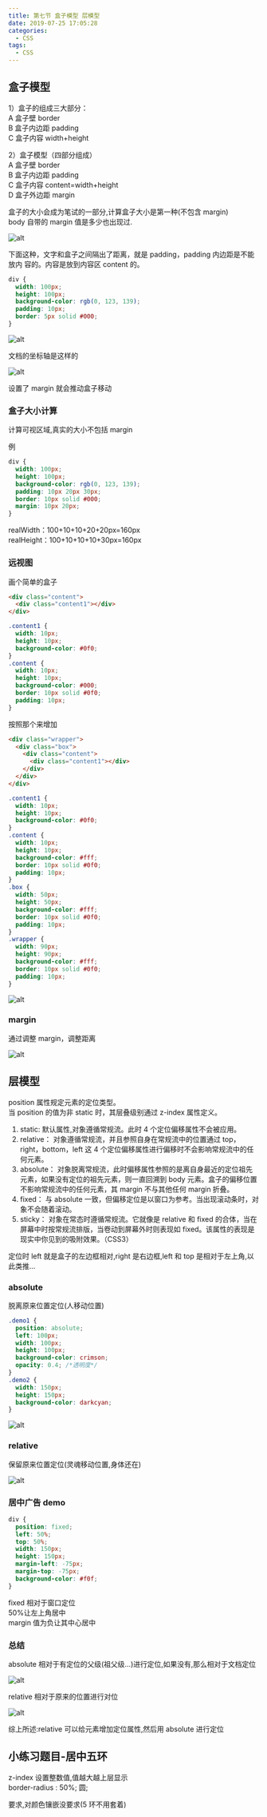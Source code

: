 ```yaml
---
title: 第七节 盒子模型 层模型
date: 2019-07-25 17:05:28
categories:
  - CSS
tags:
  - CSS
---
```


## 盒子模型

1）盒子的组成三大部分：  
A 盒子壁 border  
B 盒子内边距 padding  
C 盒子内容 width+height

2）盒子模型（四部分组成）  
A 盒子壁 border  
B 盒子内边距 padding  
C 盒子内容 content=width+height  
D 盒子外边距 margin

盒子的大小会成为笔试的一部分,计算盒子大小是第一种(不包含 margin)  
body 自带的 margin 值是多少也出现过.

<img src="./7-盒子模型-层模型-等等/四个方向.png" alt="alt" title="" />

下面这种，文字和盒子之间隔出了距离，就是 padding，padding 内边距是不能放内
容的。内容是放到内容区 content 的。

```css
div {
  width: 100px;
  height: 100px;
  background-color: rgb(0, 123, 139);
  padding: 10px;
  border: 5px solid #000;
}
```

<img src="./7-盒子模型-层模型-等等/padding.png" alt="alt" title="" />

文档的坐标轴是这样的

<img src="./7-盒子模型-层模型-等等/xy.png" alt="alt" title="" />

设置了 margin 就会推动盒子移动

### 盒子大小计算

<span color=#00BFFF >计算可视区域,真实的大小不包括 margin</span>

例

```css
div {
  width: 100px;
  height: 100px;
  background-color: rgb(0, 123, 139);
  padding: 10px 20px 30px;
  border: 10px solid #000;
  margin: 10px 20px;
}
```

realWidth：100+10+10+20+20px=160px  
realHeight：100+10+10+10+30px=160px

### 远视图

画个简单的盒子

```html
<div class="content">
  <div class="content1"></div>
</div>
```

```css
.content1 {
  width: 10px;
  height: 10px;
  background-color: #0f0;
}
.content {
  width: 10px;
  height: 10px;
  background-color: #000;
  border: 10px solid #0f0;
  padding: 10px;
}
```

按照那个来增加

```html
<div class="wrapper">
  <div class="box">
    <div class="content">
      <div class="content1"></div>
    </div>
  </div>
</div>
```

```css
.content1 {
  width: 10px;
  height: 10px;
  background-color: #0f0;
}
.content {
  width: 10px;
  height: 10px;
  background-color: #fff;
  border: 10px solid #0f0;
  padding: 10px;
}
.box {
  width: 50px;
  height: 50px;
  background-color: #fff;
  border: 10px solid #0f0;
  padding: 10px;
}
.wrapper {
  width: 90px;
  height: 90px;
  background-color: #fff;
  border: 10px solid #0f0;
  padding: 10px;
}
```

<img src="./7-盒子模型-层模型-等等/远视图.png" alt="alt" title="" />

### margin

通过调整 margin，调整距离

<img src="./7-盒子模型-层模型-等等/margin.png" alt="alt" title="" />

## 层模型

<span color=#00BFFF >position 属性规定元素的定位类型。</span>  
当 position 的值为非 static 时，其层叠级别通过 z-index 属性定义。

1. static: 默认属性,对象遵循常规流。此时 4 个定位偏移属性不会被应用。
2. relative： 对象遵循常规流，并且参照自身在常规流中的位置通过 top，right，bottom，left 这 4 个定位偏移属性进行偏移时不会影响常规流中的任何元素。
3. absolute： 对象脱离常规流，此时偏移属性参照的是离自身最近的定位祖先元素，如果没有定位的祖先元素，则一直回溯到 body 元素。盒子的偏移位置不影响常规流中的任何元素，其 margin 不与其他任何 margin 折叠。
4. fixed： 与 absolute 一致，但偏移定位是以窗口为参考。当出现滚动条时，对象不会随着滚动。
5. sticky： 对象在常态时遵循常规流。它就像是 relative 和 fixed 的合体，当在屏幕中时按常规流排版，当卷动到屏幕外时则表现如 fixed。该属性的表现是现实中你见到的吸附效果。（CSS3）

定位时 left 就是盒子的左边框相对,right 是右边框,left 和 top 是相对于左上角,以此类推...

### absolute

<span color=#8470FF >脱离原来位置定位(人移动位置)</span>

```css
.demo1 {
  position: absolute;
  left: 100px;
  width: 100px;
  height: 100px;
  background-color: crimson;
  opacity: 0.4; /*透明度*/
}
.demo2 {
  width: 150px;
  height: 150px;
  background-color: darkcyan;
}
```

<img src="./7-盒子模型-层模型-等等/absolute.gif" alt="alt" title="bsolute效果" />

### relative

<span color=#008000 >保留原来位置定位(灵魂移动位置,身体还在)</span>

<img src="./7-盒子模型-层模型-等等/relative.gif" alt="alt" title="elative效果" />

### 居中广告 demo

```css
div {
  position: fixed;
  left: 50%;
  top: 50%;
  width: 150px;
  height: 150px;
  margin-left: -75px;
  margin-top: -75px;
  background-color: #f0f;
}
```

fixed 相对于窗口定位  
50%让左上角居中  
margin 值为负让其中心居中

### 总结

<span color=#8470FF >absolute 相对于有定位的父级(祖父级...)进行定位,如果没有,那么相对于文档定位</span>

<img src="./7-盒子模型-层模型-等等/absolute2.gif" alt="alt" title="" />

<span color=#008000 >relative 相对于原来的位置进行对位</span>

<img src="./7-盒子模型-层模型-等等/relative2.gif" alt="alt" title="" />

<span color=#00BFFF size=4>综上所述:relative 可以给元素增加定位属性,然后用 absolute 进行定位</span>

## 小练习题目-居中五环

z-index 设置整数值,值越大越上层显示  
border-radius : 50%; 圆;

要求,对颜色镶嵌没要求(5 环不用套着)
